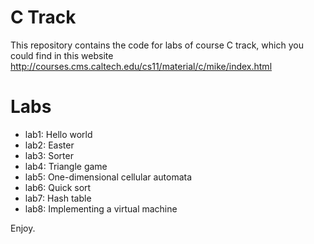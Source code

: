 C Track
========

This repository contains the code for labs of course C track, which
you could find in this website
http://courses.cms.caltech.edu/cs11/material/c/mike/index.html

# Labs

- lab1: Hello world
- lab2: Easter
- lab3: Sorter
- lab4: Triangle game
- lab5: One-dimensional cellular automata
- lab6: Quick sort 
- lab7: Hash table
- lab8: Implementing a virtual machine


Enjoy.

